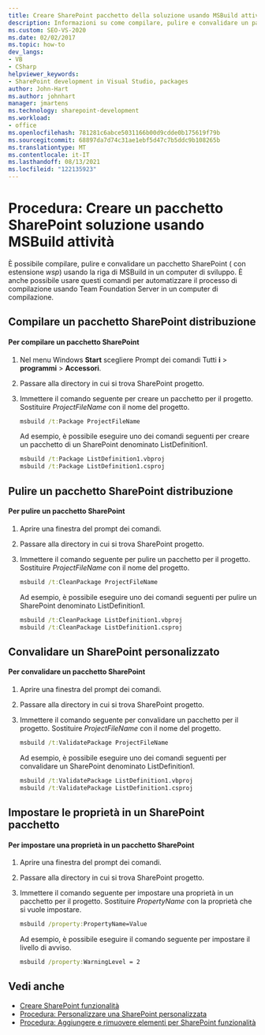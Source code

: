 ```yaml
---
title: Creare SharePoint pacchetto della soluzione usando MSBuild attività
description: Informazioni su come compilare, pulire e convalidare un pacchetto SharePoint soluzione (con estensione wsp) usando le attività MSBuild riga di comando in un computer di sviluppo.
ms.custom: SEO-VS-2020
ms.date: 02/02/2017
ms.topic: how-to
dev_langs:
- VB
- CSharp
helpviewer_keywords:
- SharePoint development in Visual Studio, packages
author: John-Hart
ms.author: johnhart
manager: jmartens
ms.technology: sharepoint-development
ms.workload:
- office
ms.openlocfilehash: 781281c6abce5031166b00d9cdde0b175619f79b
ms.sourcegitcommit: 68897da7d74c31ae1ebf5d47c7b5ddc9b108265b
ms.translationtype: MT
ms.contentlocale: it-IT
ms.lasthandoff: 08/13/2021
ms.locfileid: "122135923"
---
```

# <a name="how-to-create-a-sharepoint-solution-package-by-using-msbuild-tasks"></a>Procedura: Creare un pacchetto SharePoint soluzione usando MSBuild attività
  È possibile compilare, pulire e convalidare un pacchetto SharePoint ( con estensione *wsp*) usando la riga di MSBuild in un computer di sviluppo. È anche possibile usare questi comandi per automatizzare il processo di compilazione usando Team Foundation Server in un computer di compilazione.

## <a name="build-a-sharepoint-package"></a>Compilare un pacchetto SharePoint distribuzione

#### <a name="to-build-a-sharepoint-package"></a>Per compilare un pacchetto SharePoint

1. Nel menu Windows **Start** scegliere Prompt dei comandi Tutti **i**  >  **programmi**  >  **Accessori**.

2. Passare alla directory in cui si trova SharePoint progetto.

3. Immettere il comando seguente per creare un pacchetto per il progetto. Sostituire *ProjectFileName* con il nome del progetto.

    ```cmd
    msbuild /t:Package ProjectFileName
    ```

     Ad esempio, è possibile eseguire uno dei comandi seguenti per creare un pacchetto di un SharePoint denominato ListDefinition1.

    ```cmd
    msbuild /t:Package ListDefinition1.vbproj
    msbuild /t:Package ListDefinition1.csproj
    ```

## <a name="clean-a-sharepoint-package"></a>Pulire un pacchetto SharePoint distribuzione

#### <a name="to-clean-a-sharepoint-package"></a>Per pulire un pacchetto SharePoint

1. Aprire una finestra del prompt dei comandi.

2. Passare alla directory in cui si trova SharePoint progetto.

3. Immettere il comando seguente per pulire un pacchetto per il progetto. Sostituire *ProjectFileName* con il nome del progetto.

    ```cmd
    msbuild /t:CleanPackage ProjectFileName
    ```

     Ad esempio, è possibile eseguire uno dei comandi seguenti per pulire un SharePoint denominato ListDefinition1.

    ```cmd
    msbuild /t:CleanPackage ListDefinition1.vbproj
    msbuild /t:CleanPackage ListDefinition1.csproj
    ```

## <a name="validate-a-sharepoint-package"></a>Convalidare un SharePoint personalizzato

#### <a name="to-validate-a-sharepoint-package"></a>Per convalidare un pacchetto SharePoint

1. Aprire una finestra del prompt dei comandi.

2. Passare alla directory in cui si trova SharePoint progetto.

3. Immettere il comando seguente per convalidare un pacchetto per il progetto. Sostituire *ProjectFileName* con il nome del progetto.

    ```cmd
    msbuild /t:ValidatePackage ProjectFileName
    ```

     Ad esempio, è possibile eseguire uno dei comandi seguenti per convalidare un SharePoint denominato ListDefinition1.

    ```cmd
    msbuild /t:ValidatePackage ListDefinition1.vbproj
    msbuild /t:ValidatePackage ListDefinition1.csproj
    ```

## <a name="set-properties-in-a-sharepoint-package"></a>Impostare le proprietà in un SharePoint pacchetto

#### <a name="to-set-a-property-in-a-sharepoint-package"></a>Per impostare una proprietà in un pacchetto SharePoint

1. Aprire una finestra del prompt dei comandi.

2. Passare alla directory in cui si trova SharePoint progetto.

3. Immettere il comando seguente per impostare una proprietà in un pacchetto per il progetto. Sostituire *PropertyName* con la proprietà che si vuole impostare.

    ```cmd
    msbuild /property:PropertyName=Value
    ```

     Ad esempio, è possibile eseguire il comando seguente per impostare il livello di avviso.

    ```cmd
    msbuild /property:WarningLevel = 2
    ```

## <a name="see-also"></a>Vedi anche
- [Creare SharePoint funzionalità](../sharepoint/creating-sharepoint-features.md)
- [Procedura: Personalizzare una SharePoint personalizzata](../sharepoint/how-to-customize-a-sharepoint-feature.md)
- [Procedura: Aggiungere e rimuovere elementi per SharePoint funzionalità](../sharepoint/how-to-add-and-remove-items-to-sharepoint-features.md)
